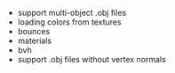 - support multi-object .obj files
- loading colors from textures
- bounces
- materials
- bvh
- support .obj files without vertex normals

